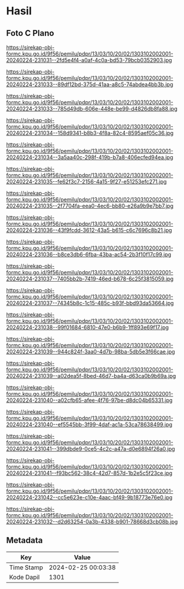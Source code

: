 # Hasil

## Foto C Plano

https://sirekap-obj-formc.kpu.go.id/9f56/pemilu/pdpr/13/03/10/20/02/1303102002001-20240224-231031--2fd5e4f4-a0af-4c0a-bd53-79bcb0352903.jpg

https://sirekap-obj-formc.kpu.go.id/9f56/pemilu/pdpr/13/03/10/20/02/1303102002001-20240224-231033--89df12bd-375d-41aa-a8c5-74abdea4bb3b.jpg

https://sirekap-obj-formc.kpu.go.id/9f56/pemilu/pdpr/13/03/10/20/02/1303102002001-20240224-231033--785d49db-606e-448e-be99-d4826db8fa88.jpg

https://sirekap-obj-formc.kpu.go.id/9f56/pemilu/pdpr/13/03/10/20/02/1303102002001-20240224-231034--158d9341-b8b3-4f8a-82c4-8595aef05c36.jpg

https://sirekap-obj-formc.kpu.go.id/9f56/pemilu/pdpr/13/03/10/20/02/1303102002001-20240224-231034--3a5aa40c-298f-419b-b7a8-406ecfed94ea.jpg

https://sirekap-obj-formc.kpu.go.id/9f56/pemilu/pdpr/13/03/10/20/02/1303102002001-20240224-231035--fe62f3c7-2156-4a15-9f27-e51253efc271.jpg

https://sirekap-obj-formc.kpu.go.id/9f56/pemilu/pdpr/13/03/10/20/02/1303102002001-20240224-231035--2f7704fa-eea0-4ec6-bb80-e26a9b9e7bb7.jpg

https://sirekap-obj-formc.kpu.go.id/9f56/pemilu/pdpr/13/03/10/20/02/1303102002001-20240224-231036--43f9fcdd-3612-43a5-b615-c6c7696c8b21.jpg

https://sirekap-obj-formc.kpu.go.id/9f56/pemilu/pdpr/13/03/10/20/02/1303102002001-20240224-231036--b8ce3db6-6fba-43ba-ac54-2b3f10f17c99.jpg

https://sirekap-obj-formc.kpu.go.id/9f56/pemilu/pdpr/13/03/10/20/02/1303102002001-20240224-231037--7405bb2b-7419-46ed-b678-6c25f3815059.jpg

https://sirekap-obj-formc.kpu.go.id/9f56/pemilu/pdpr/13/03/10/20/02/1303102002001-20240224-231037--74345b8c-1c15-485c-b93f-bbd93da53664.jpg

https://sirekap-obj-formc.kpu.go.id/9f56/pemilu/pdpr/13/03/10/20/02/1303102002001-20240224-231038--99f01684-6810-47e0-b6b9-1ff893e69f17.jpg

https://sirekap-obj-formc.kpu.go.id/9f56/pemilu/pdpr/13/03/10/20/02/1303102002001-20240224-231039--944c824f-3aa0-4d7b-98ba-5db5e3f66cae.jpg

https://sirekap-obj-formc.kpu.go.id/9f56/pemilu/pdpr/13/03/10/20/02/1303102002001-20240224-231039--a02dea5f-8bed-46d7-ba4a-d63ca0b9b69a.jpg

https://sirekap-obj-formc.kpu.go.id/9f56/pemilu/pdpr/13/03/10/20/02/1303102002001-20240224-231040--a02cfb65-afee-4f76-97be-d8dc04b65331.jpg

https://sirekap-obj-formc.kpu.go.id/9f56/pemilu/pdpr/13/03/10/20/02/1303102002001-20240224-231040--ef5545bb-3f99-4daf-ac1a-53ca78638499.jpg

https://sirekap-obj-formc.kpu.go.id/9f56/pemilu/pdpr/13/03/10/20/02/1303102002001-20240224-231041--399dbde9-0ce5-4c2c-a47a-d0e6894f26a0.jpg

https://sirekap-obj-formc.kpu.go.id/9f56/pemilu/pdpr/13/03/10/20/02/1303102002001-20240224-231041--f93bc562-38c4-42d7-857d-1b2e5c5f23ce.jpg

https://sirekap-obj-formc.kpu.go.id/9f56/pemilu/pdpr/13/03/10/20/02/1303102002001-20240224-231042--cc5e623e-c10e-4aac-bf49-9b18773e76e0.jpg

https://sirekap-obj-formc.kpu.go.id/9f56/pemilu/pdpr/13/03/10/20/02/1303102002001-20240224-231032--d2d63254-0a3b-4338-b901-78668d3cb08b.jpg


## Metadata

| Key        | Value               |
| ---------- | ------------------- |
| Time Stamp | 2024-02-25 00:03:38 |
| Kode Dapil | 1301                |



